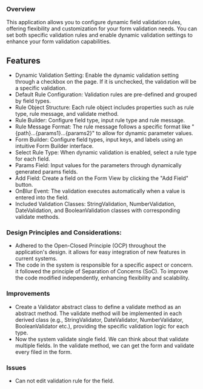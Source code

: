 ### Overview
This application allows you to configure dynamic field validation rules, offering flexibility and customization for your form validation needs. You can set both specific validation rules and enable dynamic validation settings to enhance your form validation capabilities.

## Features

- Dynamic Validation Setting: Enable the dynamic validation setting through a checkbox on the page. If it is unchecked, the validation will be a specific validation.
- Default Rule Configuration: Validation rules are pre-defined and grouped by field types.
- Rule Object Structure: Each rule object includes properties such as rule type, rule message, and validate method.
- Rule Builder: Configure field type, input rule type and rule message.
- Rule Message Format: The rule message follows a specific format like "{path}...{params1}...{params2}" to allow for dynamic parameter values.
- Form Builder: Configure field types, input keys, and labels using an intuitive Form Builder interface.
- Select Rule Type: When dynamic validation is enabled, select a rule type for each field.
- Params Field: Input values for the parameters through dynamically generated params fields.
- Add Field: Create a field on the Form View by clicking the "Add Field" button.
- OnBlur Event: The validation executes automatically when a value is entered into the field.
- Included Validation Classes: StringValidation, NumberValidation, DateValidation, and BooleanValidation classes with corresponding validate methods.

### Design Principles and Considerations:
- Adhered to the Open-Closed Principle (OCP) throughout the application's design. it allows for easy integration of new features in current systems.
- The code in the system is responsible for a specific aspect or concern. it followed the principle of Separation of Concerns (SoC). To improve the code modified independently, enhancing flexibility and scalability.

### Improvements
- Create a Validator abstract class to define a validate method as an abstract method. The validate method will be implemented in each derived class (e.g., StringValidator, DateValidator, NumberValidator, BooleanValidator etc.), providing the specific validation logic for each type.
- Now the system validate single field. We can think about that validate multiple fields. In the validate method, we can get the form and validate every filed in the form.

### Issues
- Can not edit validation rule for the field.
